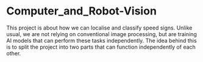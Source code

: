 # Computer_and_Robot-Vision
This project is about how we can localise and classify speed signs. Unlike usual, we are not relying on conventional image processing, but are training AI models that can perform these tasks independently.  The idea behind this is to split the project into two parts that can function independently of each other. 
